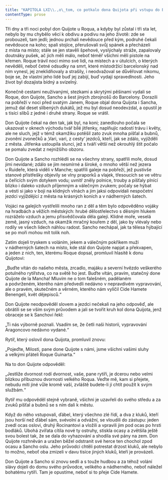 ```yaml
---
title: "KAPITOLA LXI\\.,o\_tom, co potkalo dona Quijota při vstupu do Barcelony, a\_o\_jiných věcech, spíše pravdivých než rozumných\\."
contentType: prose
---
```


  

Tři dny a tři noci pobyl don Quijote u Roqua, a kdyby byl zůstal i tři sta let, nebylo by mu chybělo věcí k obdivu a podivu na jeho životě: zde se probouzeli, tam jedli; jednou prchali nevědouce před kým, podruhé čekali nevědouce na koho; spali stojíce, přerušovali svůj spánek a přecházeli z místa na místo; stále se jen stavěli špehové, vyslýchaly stráže, zapalovaly doutnáky pušek, ač jich měli málo, neboť téměř všichni měli pistole na křemen. Roque trávil noci mimo své lidi, na místech a v útulcích, o kterých nevěděli, neboť četné odsudky na smrt, které místodržící barcelonský nad ním vynesl, jej zneklidňovaly a strašily, i neodvažoval se důvěřovat nikomu, boje se, že vlastní jeho lidé buď jej zabijí, buď vydají spravedlnosti. Jeho život byl dozajista bídný a svízelný.

Konečně cestami neužívanými, stezkami a skrytými pěšinami vydali se Roque, don Quijote, Sancho a šest jiných zbrojnošů do Barcelony. Dorazili na pobřeží v noci před svatým Janem, Roque objal dona Quijota i Sancha, jemuž dal deset slíbených dukátů, jež mu byl dosud neodevzdal, a opustil je s tisíci slibů z jedné i druhé strany. Roque se vrátil.

Don Quijote čekal na den tak, jak byl, na koni; zanedlouho počala se ukazovat v oknech východu tvář bílé jitřenky, naplňujíc radostí trávu i květy, ale ne sluch, jejž v témž okamžiku potěšil zato zvuk mnoha píšťal a bubnů, zvonění zvonečků a ‚Vari, vari, z cesty‘ jezdců, kteří, jak se zdálo, vyjížděli z města. Jitřenka ustoupila slunci, jež s tváří větší než okrouhlý štít počalo se pomalu zvedat z nejnižšího obzoru.

Don Quijote a Sancho rozhlédli se na všechny strany, spatřili moře, dosud jimi nevídané; zdálo se jim nesmírné a široké, o mnoho větší než jezera v Ruideře, která viděli v Manche; spatřili galeje na pobřeží, jež pustivše stanové přístřešky objevily se vlny praporků a vlajek, třesoucích se ve větru a čeřících svým dotykem vodu; uvnitř zněly polnice, trouby a píšťaly plnící blízko i daleko vzduch příjemným a válečným zvukem; počaly se hýbat a vésti si jako v boji na klidných vlnách a jim jaksi odpovídali nespočetní jezdci vyjíždějící z města na krásných koních a v nádherných šatech.

Vojáci na galejích vystřelili mnoho ran z děl a těm bylo odpověděno vojáky na hradbách a věžích městských: hrubé dělostřelectvo s děsným hlukem rozráželo vzduch a jemu přisvědčovala děla galejí. Klidné moře, veselá země, jasný vzduch, na okamžik mračný kouřem z děl, jako by vlévaly nebo rodily ve všech lidech náhlou radost. Sancho nechápal, jak ta tělesa hýbající se po moři mohou mít tolik noh.

Zatím dojeli tryskem s voláním, jekem a válečným pokřikem muži v nádherných šatech na místo, kde stál don Quijote napjat a překvapen, a jeden z nich, ten, kterému Roque dopsal, promluvil hlasitě k donu Quijotovi:

„Buďte vítán do našeho města, zrcadlo, majáku a severní hvězdo veškerého potulného rytířstva, co na světě ho jest. Buďte vítán, pravím, statečný done Quijote de la Mancha! Mluvím ne o tom falešném, padělaném a podvrženém, kterého nám předvedli nedávno v nepravdivém vypravování, ale o pravém, skutečném a věrném, kterého nám vylíčil Cide Hamete Benengeli, květ dějepisců.“

Don Quijote neodpověděl slovem a jezdci nečekali na jeho odpověď, ale obrátili se se vším svým průvodem a jali se tvořit kruh kol dona Quijota, jenž obraceje se k Sanchovi řekl:

„Ti nás výborně poznali. Vsadím se, že četli naši historii, vypravování Aragoncovo nedávno vydané.“

Rytíř, který oslovil dona Quijota, promluvil znovu:

„Pojeďte, Milosti, pane done Quijote s námi, jsme všichni vašimi sluhy a velkými přáteli Roque Guinarta.“

Na to don Quijote odpověděl:

„Jestliže dvornost rodí dvornost, vaše, pane rytíři, je dcerou nebo velmi blízkou příbuznou dvornosti velkého Roqua. Veďte mě, kam si přejete, nebudu míti jiné vůle kromě vaší, zvláště budete-li jí chtít použít k svým službám.“

Rytíř mu odpověděl stejně vybraně, všichni je uzavřeli do svého středu a za zvuků píšťal a bubnů se s ním dali k městu.

Když do něho vstupovali, ďábel, který všechno zlé řídí, a dva z kluků, kteří jsou horší než ďábel sám, svévolní a odvážní, se vloudili do zástupu: jeden zvedl ocas oslovi, druhý Rocinantovi a vložili a vpravili jim pod ocas po hrsti bodláků. Ubohá zvířata cítila nové ty ostruhy, stiskla ocasy a zvětšila ještě svou bolest tak, že se dala do vyhazování a shodila své pány na zem. Don Quijote rozhněván a uražen běžel odstranit své herce ten chochol zpod ocasu a Sancho oslu. Jeho průvodci chtěli potrestat drzost kluků, ale nebylo to možno, neboť oba zmizeli v davu tisíce jiných kluků, kteří je provázeli.

Don Quijote a Sancho si znovu sedli a s touže hudbou a za téhož volání slávy dojeli do domu svého průvodce, velikého a nádherného, neboť náležel bohatému rytíři. Tam je opustíme, neboť si to přeje Cide Hamete.
